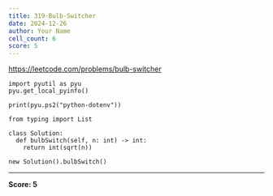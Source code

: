 ```yaml
---
title: 319-Bulb-Switcher
date: 2024-12-26
author: Your Name
cell_count: 6
score: 5
---
```


https://leetcode.com/problems/bulb-switcher


```
import pyutil as pyu
pyu.get_local_pyinfo()
```


```
print(pyu.ps2("python-dotenv"))
```


```
from typing import List
```


```
class Solution:
  def bulbSwitch(self, n: int) -> int:
    return int(sqrt(n))
```


```
new Solution().bulbSwitch()
```


---
**Score: 5**